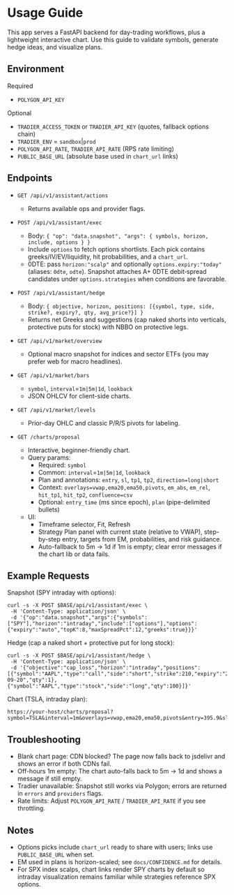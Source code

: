 # Usage Guide

This app serves a FastAPI backend for day-trading workflows, plus a lightweight interactive chart. Use this guide to validate symbols, generate hedge ideas, and visualize plans.

## Environment

Required
- `POLYGON_API_KEY`

Optional
- `TRADIER_ACCESS_TOKEN` or `TRADIER_API_KEY` (quotes, fallback options chain)
- `TRADIER_ENV` = `sandbox`|`prod`
- `POLYGON_API_RATE`, `TRADIER_API_RATE` (RPS rate limiting)
- `PUBLIC_BASE_URL` (absolute base used in `chart_url` links)

## Endpoints

- `GET /api/v1/assistant/actions`
  - Returns available ops and provider flags.

- `POST /api/v1/assistant/exec`
  - Body: `{ "op": "data.snapshot", "args": { symbols, horizon, include, options } }`
  - Include `options` to fetch options shortlists. Each pick contains greeks/IV/EV/liquidity, hit probabilities, and a `chart_url`.
  - 0DTE: pass `horizon:"scalp"` and optionally `options.expiry:"today"` (aliases: `0dte`, `odte`). Snapshot attaches A+ 0DTE debit‑spread candidates under `options.strategies` when conditions are favorable.

- `POST /api/v1/assistant/hedge`
  - Body: `{ objective, horizon, positions: [{symbol, type, side, strike?, expiry?, qty, avg_price?}] }`
  - Returns net Greeks and suggestions (cap naked shorts into verticals, protective puts for stock) with NBBO on protective legs.

- `GET /api/v1/market/overview`
  - Optional macro snapshot for indices and sector ETFs (you may prefer web for macro headlines).

- `GET /api/v1/market/bars`
  - `symbol`, `interval`=`1m|5m|1d`, `lookback`
  - JSON OHLCV for client-side charts.

- `GET /api/v1/market/levels`
  - Prior-day OHLC and classic P/R/S pivots for labeling.

- `GET /charts/proposal`
  - Interactive, beginner-friendly chart.
  - Query params:
    - Required: `symbol`
    - Common: `interval`=`1m|5m|1d`, `lookback`
    - Plan and annotations: `entry`, `sl`, `tp1`, `tp2`, `direction=long|short`
    - Context: `overlays=vwap,ema20,ema50,pivots`, `em_abs`, `em_rel`, `hit_tp1`, `hit_tp2`, `confluence=csv`
    - Optional: `entry_time` (ms since epoch), `plan` (pipe-delimited bullets)
  - UI:
    - Timeframe selector, Fit, Refresh
    - Strategy Plan panel with current state (relative to VWAP), step-by-step entry, targets from EM, probabilities, and risk guidance.
    - Auto-fallback to 5m → 1d if 1m is empty; clear error messages if the chart lib or data fails.

## Example Requests

Snapshot (SPY intraday with options):
```
curl -s -X POST $BASE/api/v1/assistant/exec \
 -H 'Content-Type: application/json' \
 -d '{"op":"data.snapshot","args":{"symbols":["SPY"],"horizon":"intraday","include":["options"],"options":{"expiry":"auto","topK":8,"maxSpreadPct":12,"greeks":true}}}'
```

Hedge (cap a naked short + protective put for long stock):
```
curl -s -X POST $BASE/api/v1/assistant/hedge \
 -H 'Content-Type: application/json' \
 -d '{"objective":"cap_loss","horizon":"intraday","positions":[{"symbol":"AAPL","type":"call","side":"short","strike":210,"expiry":"2025-09-20","qty":1},{"symbol":"AAPL","type":"stock","side":"long","qty":100}]}'
```

Chart (TSLA, intraday plan):
```
https://your-host/charts/proposal?symbol=TSLA&interval=1m&overlays=vwap,ema20,ema50,pivots&entry=395.9&sl=393.3&tp1=398.6&tp2=401.2&direction=long&em_abs=2.5&hit_tp1=0.68&hit_tp2=0.42
```

## Troubleshooting

- Blank chart page: CDN blocked? The page now falls back to jsdelivr and shows an error if both CDNs fail.
- Off-hours 1m empty: The chart auto-falls back to 5m → 1d and shows a message if still empty.
- Tradier unavailable: Snapshot still works via Polygon; errors are returned in `errors` and `providers` flags.
- Rate limits: Adjust `POLYGON_API_RATE` / `TRADIER_API_RATE` if you see throttling.

## Notes

- Options picks include `chart_url` ready to share with users; links use `PUBLIC_BASE_URL` when set.
- EM used in plans is horizon-scaled; see `docs/CONFIDENCE.md` for details.
- For SPX index scalps, chart links render SPY charts by default so intraday visualization remains familiar while strategies reference SPX options.

